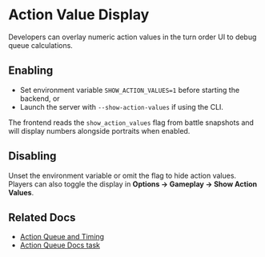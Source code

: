 # Action Value Display

Developers can overlay numeric action values in the turn order UI to debug queue calculations.

## Enabling

- Set environment variable `SHOW_ACTION_VALUES=1` before starting the backend, or
- Launch the server with `--show-action-values` if using the CLI.

The frontend reads the `show_action_values` flag from battle snapshots and will display numbers alongside portraits when enabled.

## Disabling

Unset the environment variable or omit the flag to hide action values. Players can also toggle the display in **Options → Gameplay → Show Action Values**.

## Related Docs

- [Action Queue and Timing](../implementation/battle-room.md)
- [Action Queue Docs task](../tasks/e83ce5e6-action-queue-docs.md)
